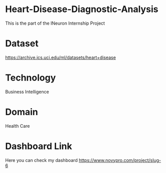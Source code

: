 # Heart-Disease-Diagnostic-Analysis
This is the part of the INeuron Internship Project
# Dataset
https://archive.ics.uci.edu/ml/datasets/heart+disease
# Technology
Business Intelligence
# Domain
Health Care
# Dashboard Link
Here you can check my dashboard  https://www.novypro.com/project/slug-6
